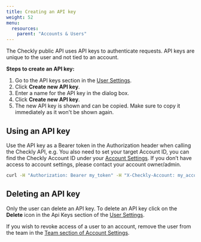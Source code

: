 ```yaml
---
title: Creating an API key
weight: 52
menu:
  resources:
    parent: "Accounts & Users"
---
```


The Checkly public API uses API keys to authenticate requests. API keys are unique to the user and not tied to an account.

**Steps to create an API key:** 

1. Go to the API keys section in the [User Settings](https://app.checklyhq.com/settings/user/).
2. Click **Create new API key**.
3. Enter a name for the API key in the dialog box.
4. Click **Create new API key**.
5. The new API key is shown and can be copied. Make sure to copy it immediately as it won't be shown again.

## Using an API key

Use the API key as a Bearer token in the Authorization header when calling the Checkly API, e.g.
You also need to set your target Account ID, you can find the Checkly Account ID under your [Account Settings](https://app.checklyhq.com/settings/account/general). If you don’t have access to account settings, please contact your account owner/admin.

```sh
curl -H "Authorization: Bearer my_token" -H "X-Checkly-Account: my_account_ID" https://api.checklyhq.com/v1/checks
```

## Deleting an API key

Only the user can delete an API key. To delete an API key click on the **Delete** icon in the Api Keys section of the [User Settings](https://app.checklyhq.com/settings/user/). 

If you wish to revoke access of a user to an account, remove the user from the team in the [Team section of Account Settings](https://app.checklyhq.com/settings/account/team). 
